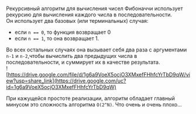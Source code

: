 Рекурсивный алгоритм для вычисления чисел Фибоначчи использует рекурсию для вычисления каждого числа в последовательности.  
Он использует два базовых (или терминальных) случая:
- если `n == 0`, то функция возвращает 0
- если `n == 1`, то она возвращает 1.  

Во всех остальных случаях она вызывает себя два раза с аргументами `n-1` и `n-2`,чтобы вычислить два предыдущих числа в последовательности, и суммирует их в качестве результата.  
![https://drive.google.com/file/d/1g6a9VoeX5ocjO3XMxefFHhfcYrTbD9qW/view?usp=share_link](https://drive.google.com/uc?id=1g6a9VoeX5ocjO3XMxefFHhfcYrTbD9qW)

При кажущейся простоте реализации, алгоритм обладает главный минусом это сложность алгоритма `O(2^N)`. Что очень и очень плохо...
